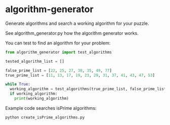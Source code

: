 # algorithm-generator
Generate algorithms and search a working algorithm for your puzzle.

See algorithm_generator.py how the algorithm generator works.

You can test to find an algorithm for your problem:

```python
from algorithm_generator import test_algorithms

tested_algorithm_list = []

false_prime_list = [22, 25, 27, 30, 35, 49, 77]
true_prime_list = [11, 13, 17, 19, 23, 29, 31, 37, 41, 43, 47, 53]

while True:
  working_algorithm = test_algorithms(true_prime_list, false_prime_list, tested_algorithm_list)
  if working_algorithm:
    print(working_algorithm)
```

Example code searches isPrime algorithms:

```sh
python create_isPrime_algorithms.py
```
